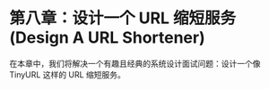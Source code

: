# 第八章：设计一个 URL 缩短服务 (Design A URL Shortener)

在本章中，我们将解决一个有趣且经典的系统设计面试问题：设计一个像 TinyURL 这样的 URL 缩短服务。



